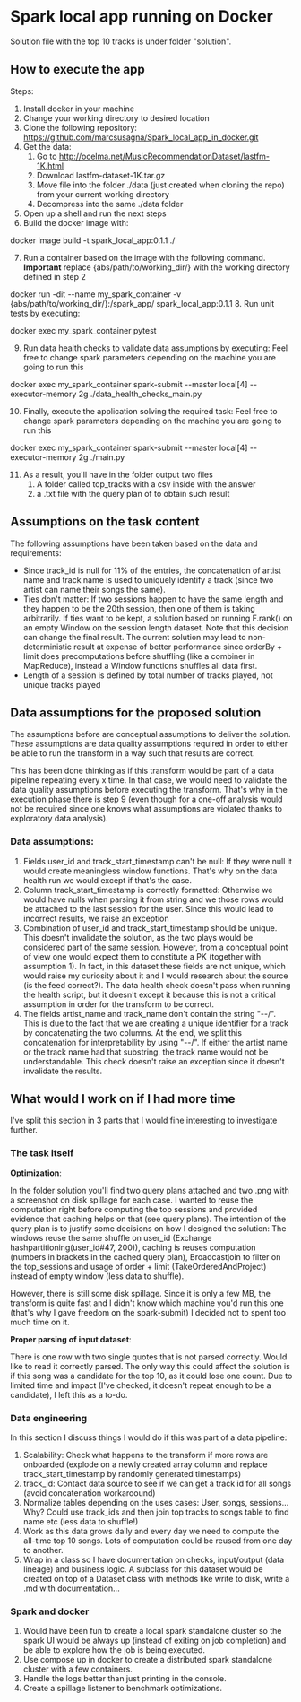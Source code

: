 # Spark local app running on Docker

Solution file with the top 10 tracks is under folder "solution".

## How to execute the app

Steps: 
1. Install docker in your machine
2. Change your working directory to desired location
3. Clone the following repository: https://github.com/marcsusagna/Spark_local_app_in_docker.git
4. Get the data: 
   1. Go to http://ocelma.net/MusicRecommendationDataset/lastfm-1K.html
   2. Download lastfm-dataset-1K.tar.gz
   3. Move file into the folder ./data (just created when cloning the repo) from your current working directory
   4. Decompress into the same ./data folder
5. Open up a shell and run the next steps 
6. Build the docker image with:

docker image build -t spark_local_app:0.1.1 ./

7. Run a container based on the image with the following command. 
**Important** replace {abs/path/to/working_dir/} with the working directory defined in step 2

docker run -dit --name my_spark_container -v {abs/path/to/working_dir/}:/spark_app/ spark_local_app:0.1.1
8. Run unit tests by executing:

docker exec my_spark_container pytest

9. Run data health checks to validate data assumptions by executing: Feel free to change spark parameters depending
on the machine you are going to run this

docker exec my_spark_container spark-submit --master local[4] --executor-memory 2g ./data_health_checks_main.py  

10. Finally, execute the application solving the required task: Feel free to change spark parameters depending
on the machine you are going to run this

docker exec my_spark_container spark-submit --master local[4] --executor-memory 2g ./main.py 

11. As a result, you'll have in the folder output two files
    1. A folder called top_tracks with a csv inside with the answer
    2. a .txt file with the query plan of to obtain such result

## Assumptions on the task content

The following assumptions have been taken based on the data and requirements:
- Since track_id is null for 11% of the entries, 
the concatenation of artist name and track name is used to uniquely identify a track
(since two artist can name their songs the same).
- Ties don't matter: If two sessions happen to have the same length and they happen to be the 20th session, 
then one of them is taking arbitrarily. If ties want to be kept, a solution based on running F.rank()
on an empty Window on the session length dataset. Note that this decision can change the final result.
The current solution may lead to non-deterministic result at expense of better performance since
orderBy + limit does precomputations before shuffling (like a combiner in MapReduce), instead a Window functions shuffles all data first.
- Length of a session is defined by total number of tracks played, not unique tracks played

## Data assumptions for the proposed solution

The assumptions before are conceptual assumptions to deliver the solution. These assumptions are
data quality assumptions required in order to either be able to run the transform in a way such that results
are correct. 

This has been done thinking as if this transform would be part of a data pipeline repeating every x time. 
In that case, we would need to validate the data quality assumptions before executing the transform. 
That's why in the execution phase there is step 9 (even though for a one-off analysis would not be required
since one knows what assumptions are violated thanks to exploratory data analysis).

### Data assumptions: 

1. Fields user_id and track_start_timestamp can't be null: If they were null it would create meaningless window functions.
That's why on the data health run we would except if that's the case.
2. Column track_start_timestamp is correctly formatted: Otherwise we would have nulls when parsing it from string
and we those rows would be attached to the last session for the user. Since this would lead to incorrect results,
we raise an exception 
3. Combination of user_id and track_start_timestamp should be unique. This doesn't invalidate the solution, 
as the two plays would be considered part of the same session. However, from a conceptual point of view
one would expect them to constitute a PK (together with assumption 1). In fact, in this dataset these 
fields are not unique, which would raise my curiosity about it and I would research about the source (is 
the feed correct?). The data health check doesn't pass when running the health script, but it doesn't except it
because this is not a critical assumption in order for the transform to be correct.
4. The fields artist_name and track_name don't contain the string "--/". This is due to the fact that we are 
creating a unique identifier for a track by concatenating the two columns. At the end, we split this
concatenation for interpretability by using "--/". If either the artist name or the track name had that substring, the track name
would not be understandable. This check doesn't raise an exception since it doesn't invalidate the results.

## What would I work on if I had more time

I've split this section in 3 parts that I would fine interesting to investigate further. 

### The task itself

**Optimization**: 

In the folder solution you'll find two query plans attached and two .png with a screenshot on
disk spillage for each case. I wanted to reuse the computation right before computing the top sessions
and provided evidence that caching helps on that (see query plans). The intention of the query plan is 
to justify some decisions on how I designed the solution: The windows reuse the same shuffle on user_id
(Exchange hashpartitioning(user_id#47, 200)), caching is reuses computation (numbers in brackets in the cached query plan),
Broadcastjoin to filter on the top_sessions and usage of order + limit (TakeOrderedAndProject) instead of
empty window (less data to shuffle). 

However, there is still some disk spillage. Since it is only a few MB, the transform is quite fast and
I didn't know which machine you'd run this one (that's why I gave freedom on the spark-submit) I decided
not to spent too much time on it. 

**Proper parsing of input dataset**: 

There is one row with two single quotes that is not parsed correctly. 
Would like to read it correctly parsed. The only way this could affect the solution is if this song
was a candidate for the top 10, as it could lose one count. 
Due to limited time and impact (I've checked, it doesn't repeat enough to be a candidate), I left this as a to-do.

### Data engineering

In this section I discuss things I would do if this was part of a data pipeline: 

1. Scalability: Check what happens to the transform if more rows are onboarded (explode on a newly created
array column and replace track_start_timestamp by randomly generated timestamps)
2. track_id: Contact data source to see if we can get a track id for all songs (avoid concatenation workaroound)
3. Normalize tables depending on the uses cases: User, songs, sessions... Why? Could use track_ids and then
join top tracks to songs table to find name etc (less data to shuffle!)
4. Work as this data grows daily and every day we need to compute the all-time top 10 songs. Lots of computation
could be reused from one day to another.
5. Wrap in a class so I have documentation on checks, input/output (data lineage) and business logic. A subclass
for this dataset would be created on top of a Dataset class with methods like write to disk, write a .md with documentation...

### Spark and docker

1. Would have been fun to create a local spark standalone cluster so the spark UI would be always up (instead
of exiting on job completion) and be able to explore how the job is being executed. 
2. Use compose up in docker to create a distributed spark standalone cluster with a few containers. 
3. Handle the logs better than just printing in the console.
4. Create a spillage listener to benchmark optimizations. 

